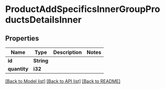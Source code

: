 # ProductAddSpecificsInnerGroupProductsDetailsInner

## Properties

Name | Type | Description | Notes
------------ | ------------- | ------------- | -------------
**id** | **String** |  | 
**quantity** | **i32** |  | 

[[Back to Model list]](../README.md#documentation-for-models) [[Back to API list]](../README.md#documentation-for-api-endpoints) [[Back to README]](../README.md)


